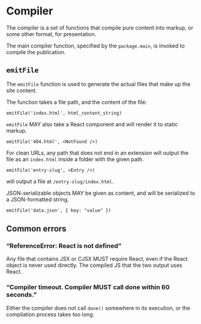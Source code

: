 # Compiler

The compiler is a set of functions that compile pure content into markup, or
some other format, for presentation.

The main compiler function, specified by the `package.main`, is invoked to
compile the publication.

## `emitFile`

The `emitFile` function is used to generate the actual files that make up the
site content.

The function takes a file path, and the content of the file:

    emitFile('index.html', html_content_string)

`emitFile` MAY also take a React component and will render it to static markup.

    emitFile('404.html', <NotFound />)

For clean URLs, any path that does not end in an extension will output the
file as an `index.html` inside a folder with the given path.

    emitFile('entry-slug', <Entry />)

will output a file at `/entry-slug/index.html`.

JSON-serializable objects MAY be given as content, and will be serialized to
a JSON-formatted string.

    emitFile('data.json', { key: "value" })


## Common errors

### “ReferenceError: React is not defined”

Any file that contains JSX or CJSX MUST require React, even if the React
object is never used directly. The compiled JS that the two output uses
React.

### “Compiler timeout. Compiler MUST call done within 60 seconds.”

Either the compiler does not call `done()` somewhere in its execution, or
the compilation process takes too long.
